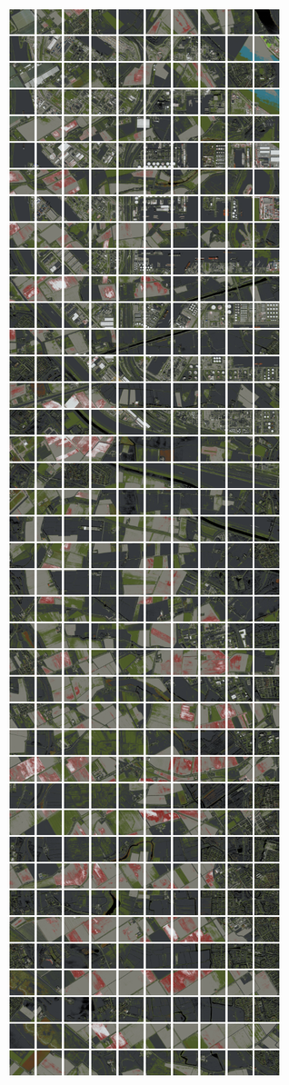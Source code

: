 <html>
<div>
<img src="https://github.com/HakkaTjakka/NL_TILE_MAP/blob/main/18/605/-1045/r.6050.-10450.png" height="44" width="44">
<img src="https://github.com/HakkaTjakka/NL_TILE_MAP/blob/main/18/605/-1045/r.6051.-10450.png" height="44" width="44">
<img src="https://github.com/HakkaTjakka/NL_TILE_MAP/blob/main/18/605/-1045/r.6052.-10450.png" height="44" width="44">
<img src="https://github.com/HakkaTjakka/NL_TILE_MAP/blob/main/18/605/-1045/r.6053.-10450.png" height="44" width="44">
<img src="https://github.com/HakkaTjakka/NL_TILE_MAP/blob/main/18/605/-1045/r.6054.-10450.png" height="44" width="44">
<img src="https://github.com/HakkaTjakka/NL_TILE_MAP/blob/main/18/605/-1045/r.6055.-10450.png" height="44" width="44">
<img src="https://github.com/HakkaTjakka/NL_TILE_MAP/blob/main/18/605/-1045/r.6056.-10450.png" height="44" width="44">
<img src="https://github.com/HakkaTjakka/NL_TILE_MAP/blob/main/18/605/-1045/r.6057.-10450.png" height="44" width="44">
<img src="https://github.com/HakkaTjakka/NL_TILE_MAP/blob/main/18/605/-1045/r.6058.-10450.png" height="44" width="44">
<img src="https://github.com/HakkaTjakka/NL_TILE_MAP/blob/main/18/605/-1045/r.6059.-10450.png" height="44" width="44">
<img src="https://github.com/HakkaTjakka/NL_TILE_MAP/blob/main/18/606/-1045/r.6060.-10450.png" height="44" width="44">
<img src="https://github.com/HakkaTjakka/NL_TILE_MAP/blob/main/18/606/-1045/r.6061.-10450.png" height="44" width="44">
<img src="https://github.com/HakkaTjakka/NL_TILE_MAP/blob/main/18/606/-1045/r.6062.-10450.png" height="44" width="44">
<img src="https://github.com/HakkaTjakka/NL_TILE_MAP/blob/main/18/606/-1045/r.6063.-10450.png" height="44" width="44">
<img src="https://github.com/HakkaTjakka/NL_TILE_MAP/blob/main/18/606/-1045/r.6064.-10450.png" height="44" width="44">
<img src="https://github.com/HakkaTjakka/NL_TILE_MAP/blob/main/18/606/-1045/r.6065.-10450.png" height="44" width="44">
<img src="https://github.com/HakkaTjakka/NL_TILE_MAP/blob/main/18/606/-1045/r.6066.-10450.png" height="44" width="44">
<img src="https://github.com/HakkaTjakka/NL_TILE_MAP/blob/main/18/606/-1045/r.6067.-10450.png" height="44" width="44">
<img src="https://github.com/HakkaTjakka/NL_TILE_MAP/blob/main/18/606/-1045/r.6068.-10450.png" height="44" width="44">
<img src="https://github.com/HakkaTjakka/NL_TILE_MAP/blob/main/18/606/-1045/r.6069.-10450.png" height="44" width="44">
<br>
<img src="https://github.com/HakkaTjakka/NL_TILE_MAP/blob/main/18/605/-1045/r.6050.-10449.png" height="44" width="44">
<img src="https://github.com/HakkaTjakka/NL_TILE_MAP/blob/main/18/605/-1045/r.6051.-10449.png" height="44" width="44">
<img src="https://github.com/HakkaTjakka/NL_TILE_MAP/blob/main/18/605/-1045/r.6052.-10449.png" height="44" width="44">
<img src="https://github.com/HakkaTjakka/NL_TILE_MAP/blob/main/18/605/-1045/r.6053.-10449.png" height="44" width="44">
<img src="https://github.com/HakkaTjakka/NL_TILE_MAP/blob/main/18/605/-1045/r.6054.-10449.png" height="44" width="44">
<img src="https://github.com/HakkaTjakka/NL_TILE_MAP/blob/main/18/605/-1045/r.6055.-10449.png" height="44" width="44">
<img src="https://github.com/HakkaTjakka/NL_TILE_MAP/blob/main/18/605/-1045/r.6056.-10449.png" height="44" width="44">
<img src="https://github.com/HakkaTjakka/NL_TILE_MAP/blob/main/18/605/-1045/r.6057.-10449.png" height="44" width="44">
<img src="https://github.com/HakkaTjakka/NL_TILE_MAP/blob/main/18/605/-1045/r.6058.-10449.png" height="44" width="44">
<img src="https://github.com/HakkaTjakka/NL_TILE_MAP/blob/main/18/605/-1045/r.6059.-10449.png" height="44" width="44">
<img src="https://github.com/HakkaTjakka/NL_TILE_MAP/blob/main/18/606/-1045/r.6060.-10449.png" height="44" width="44">
<img src="https://github.com/HakkaTjakka/NL_TILE_MAP/blob/main/18/606/-1045/r.6061.-10449.png" height="44" width="44">
<img src="https://github.com/HakkaTjakka/NL_TILE_MAP/blob/main/18/606/-1045/r.6062.-10449.png" height="44" width="44">
<img src="https://github.com/HakkaTjakka/NL_TILE_MAP/blob/main/18/606/-1045/r.6063.-10449.png" height="44" width="44">
<img src="https://github.com/HakkaTjakka/NL_TILE_MAP/blob/main/18/606/-1045/r.6064.-10449.png" height="44" width="44">
<img src="https://github.com/HakkaTjakka/NL_TILE_MAP/blob/main/18/606/-1045/r.6065.-10449.png" height="44" width="44">
<img src="https://github.com/HakkaTjakka/NL_TILE_MAP/blob/main/18/606/-1045/r.6066.-10449.png" height="44" width="44">
<img src="https://github.com/HakkaTjakka/NL_TILE_MAP/blob/main/18/606/-1045/r.6067.-10449.png" height="44" width="44">
<img src="https://github.com/HakkaTjakka/NL_TILE_MAP/blob/main/18/606/-1045/r.6068.-10449.png" height="44" width="44">
<img src="https://github.com/HakkaTjakka/NL_TILE_MAP/blob/main/18/606/-1045/r.6069.-10449.png" height="44" width="44">
<br>
<img src="https://github.com/HakkaTjakka/NL_TILE_MAP/blob/main/18/605/-1045/r.6050.-10448.png" height="44" width="44">
<img src="https://github.com/HakkaTjakka/NL_TILE_MAP/blob/main/18/605/-1045/r.6051.-10448.png" height="44" width="44">
<img src="https://github.com/HakkaTjakka/NL_TILE_MAP/blob/main/18/605/-1045/r.6052.-10448.png" height="44" width="44">
<img src="https://github.com/HakkaTjakka/NL_TILE_MAP/blob/main/18/605/-1045/r.6053.-10448.png" height="44" width="44">
<img src="https://github.com/HakkaTjakka/NL_TILE_MAP/blob/main/18/605/-1045/r.6054.-10448.png" height="44" width="44">
<img src="https://github.com/HakkaTjakka/NL_TILE_MAP/blob/main/18/605/-1045/r.6055.-10448.png" height="44" width="44">
<img src="https://github.com/HakkaTjakka/NL_TILE_MAP/blob/main/18/605/-1045/r.6056.-10448.png" height="44" width="44">
<img src="https://github.com/HakkaTjakka/NL_TILE_MAP/blob/main/18/605/-1045/r.6057.-10448.png" height="44" width="44">
<img src="https://github.com/HakkaTjakka/NL_TILE_MAP/blob/main/18/605/-1045/r.6058.-10448.png" height="44" width="44">
<img src="https://github.com/HakkaTjakka/NL_TILE_MAP/blob/main/18/605/-1045/r.6059.-10448.png" height="44" width="44">
<img src="https://github.com/HakkaTjakka/NL_TILE_MAP/blob/main/18/606/-1045/r.6060.-10448.png" height="44" width="44">
<img src="https://github.com/HakkaTjakka/NL_TILE_MAP/blob/main/18/606/-1045/r.6061.-10448.png" height="44" width="44">
<img src="https://github.com/HakkaTjakka/NL_TILE_MAP/blob/main/18/606/-1045/r.6062.-10448.png" height="44" width="44">
<img src="https://github.com/HakkaTjakka/NL_TILE_MAP/blob/main/18/606/-1045/r.6063.-10448.png" height="44" width="44">
<img src="https://github.com/HakkaTjakka/NL_TILE_MAP/blob/main/18/606/-1045/r.6064.-10448.png" height="44" width="44">
<img src="https://github.com/HakkaTjakka/NL_TILE_MAP/blob/main/18/606/-1045/r.6065.-10448.png" height="44" width="44">
<img src="https://github.com/HakkaTjakka/NL_TILE_MAP/blob/main/18/606/-1045/r.6066.-10448.png" height="44" width="44">
<img src="https://github.com/HakkaTjakka/NL_TILE_MAP/blob/main/18/606/-1045/r.6067.-10448.png" height="44" width="44">
<img src="https://github.com/HakkaTjakka/NL_TILE_MAP/blob/main/18/606/-1045/r.6068.-10448.png" height="44" width="44">
<img src="https://github.com/HakkaTjakka/NL_TILE_MAP/blob/main/18/606/-1045/r.6069.-10448.png" height="44" width="44">
<br>
<img src="https://github.com/HakkaTjakka/NL_TILE_MAP/blob/main/18/605/-1045/r.6050.-10447.png" height="44" width="44">
<img src="https://github.com/HakkaTjakka/NL_TILE_MAP/blob/main/18/605/-1045/r.6051.-10447.png" height="44" width="44">
<img src="https://github.com/HakkaTjakka/NL_TILE_MAP/blob/main/18/605/-1045/r.6052.-10447.png" height="44" width="44">
<img src="https://github.com/HakkaTjakka/NL_TILE_MAP/blob/main/18/605/-1045/r.6053.-10447.png" height="44" width="44">
<img src="https://github.com/HakkaTjakka/NL_TILE_MAP/blob/main/18/605/-1045/r.6054.-10447.png" height="44" width="44">
<img src="https://github.com/HakkaTjakka/NL_TILE_MAP/blob/main/18/605/-1045/r.6055.-10447.png" height="44" width="44">
<img src="https://github.com/HakkaTjakka/NL_TILE_MAP/blob/main/18/605/-1045/r.6056.-10447.png" height="44" width="44">
<img src="https://github.com/HakkaTjakka/NL_TILE_MAP/blob/main/18/605/-1045/r.6057.-10447.png" height="44" width="44">
<img src="https://github.com/HakkaTjakka/NL_TILE_MAP/blob/main/18/605/-1045/r.6058.-10447.png" height="44" width="44">
<img src="https://github.com/HakkaTjakka/NL_TILE_MAP/blob/main/18/605/-1045/r.6059.-10447.png" height="44" width="44">
<img src="https://github.com/HakkaTjakka/NL_TILE_MAP/blob/main/18/606/-1045/r.6060.-10447.png" height="44" width="44">
<img src="https://github.com/HakkaTjakka/NL_TILE_MAP/blob/main/18/606/-1045/r.6061.-10447.png" height="44" width="44">
<img src="https://github.com/HakkaTjakka/NL_TILE_MAP/blob/main/18/606/-1045/r.6062.-10447.png" height="44" width="44">
<img src="https://github.com/HakkaTjakka/NL_TILE_MAP/blob/main/18/606/-1045/r.6063.-10447.png" height="44" width="44">
<img src="https://github.com/HakkaTjakka/NL_TILE_MAP/blob/main/18/606/-1045/r.6064.-10447.png" height="44" width="44">
<img src="https://github.com/HakkaTjakka/NL_TILE_MAP/blob/main/18/606/-1045/r.6065.-10447.png" height="44" width="44">
<img src="https://github.com/HakkaTjakka/NL_TILE_MAP/blob/main/18/606/-1045/r.6066.-10447.png" height="44" width="44">
<img src="https://github.com/HakkaTjakka/NL_TILE_MAP/blob/main/18/606/-1045/r.6067.-10447.png" height="44" width="44">
<img src="https://github.com/HakkaTjakka/NL_TILE_MAP/blob/main/18/606/-1045/r.6068.-10447.png" height="44" width="44">
<img src="https://github.com/HakkaTjakka/NL_TILE_MAP/blob/main/18/606/-1045/r.6069.-10447.png" height="44" width="44">
<br>
<img src="https://github.com/HakkaTjakka/NL_TILE_MAP/blob/main/18/605/-1045/r.6050.-10446.png" height="44" width="44">
<img src="https://github.com/HakkaTjakka/NL_TILE_MAP/blob/main/18/605/-1045/r.6051.-10446.png" height="44" width="44">
<img src="https://github.com/HakkaTjakka/NL_TILE_MAP/blob/main/18/605/-1045/r.6052.-10446.png" height="44" width="44">
<img src="https://github.com/HakkaTjakka/NL_TILE_MAP/blob/main/18/605/-1045/r.6053.-10446.png" height="44" width="44">
<img src="https://github.com/HakkaTjakka/NL_TILE_MAP/blob/main/18/605/-1045/r.6054.-10446.png" height="44" width="44">
<img src="https://github.com/HakkaTjakka/NL_TILE_MAP/blob/main/18/605/-1045/r.6055.-10446.png" height="44" width="44">
<img src="https://github.com/HakkaTjakka/NL_TILE_MAP/blob/main/18/605/-1045/r.6056.-10446.png" height="44" width="44">
<img src="https://github.com/HakkaTjakka/NL_TILE_MAP/blob/main/18/605/-1045/r.6057.-10446.png" height="44" width="44">
<img src="https://github.com/HakkaTjakka/NL_TILE_MAP/blob/main/18/605/-1045/r.6058.-10446.png" height="44" width="44">
<img src="https://github.com/HakkaTjakka/NL_TILE_MAP/blob/main/18/605/-1045/r.6059.-10446.png" height="44" width="44">
<img src="https://github.com/HakkaTjakka/NL_TILE_MAP/blob/main/18/606/-1045/r.6060.-10446.png" height="44" width="44">
<img src="https://github.com/HakkaTjakka/NL_TILE_MAP/blob/main/18/606/-1045/r.6061.-10446.png" height="44" width="44">
<img src="https://github.com/HakkaTjakka/NL_TILE_MAP/blob/main/18/606/-1045/r.6062.-10446.png" height="44" width="44">
<img src="https://github.com/HakkaTjakka/NL_TILE_MAP/blob/main/18/606/-1045/r.6063.-10446.png" height="44" width="44">
<img src="https://github.com/HakkaTjakka/NL_TILE_MAP/blob/main/18/606/-1045/r.6064.-10446.png" height="44" width="44">
<img src="https://github.com/HakkaTjakka/NL_TILE_MAP/blob/main/18/606/-1045/r.6065.-10446.png" height="44" width="44">
<img src="https://github.com/HakkaTjakka/NL_TILE_MAP/blob/main/18/606/-1045/r.6066.-10446.png" height="44" width="44">
<img src="https://github.com/HakkaTjakka/NL_TILE_MAP/blob/main/18/606/-1045/r.6067.-10446.png" height="44" width="44">
<img src="https://github.com/HakkaTjakka/NL_TILE_MAP/blob/main/18/606/-1045/r.6068.-10446.png" height="44" width="44">
<img src="https://github.com/HakkaTjakka/NL_TILE_MAP/blob/main/18/606/-1045/r.6069.-10446.png" height="44" width="44">
<br>
<img src="https://github.com/HakkaTjakka/NL_TILE_MAP/blob/main/18/605/-1045/r.6050.-10445.png" height="44" width="44">
<img src="https://github.com/HakkaTjakka/NL_TILE_MAP/blob/main/18/605/-1045/r.6051.-10445.png" height="44" width="44">
<img src="https://github.com/HakkaTjakka/NL_TILE_MAP/blob/main/18/605/-1045/r.6052.-10445.png" height="44" width="44">
<img src="https://github.com/HakkaTjakka/NL_TILE_MAP/blob/main/18/605/-1045/r.6053.-10445.png" height="44" width="44">
<img src="https://github.com/HakkaTjakka/NL_TILE_MAP/blob/main/18/605/-1045/r.6054.-10445.png" height="44" width="44">
<img src="https://github.com/HakkaTjakka/NL_TILE_MAP/blob/main/18/605/-1045/r.6055.-10445.png" height="44" width="44">
<img src="https://github.com/HakkaTjakka/NL_TILE_MAP/blob/main/18/605/-1045/r.6056.-10445.png" height="44" width="44">
<img src="https://github.com/HakkaTjakka/NL_TILE_MAP/blob/main/18/605/-1045/r.6057.-10445.png" height="44" width="44">
<img src="https://github.com/HakkaTjakka/NL_TILE_MAP/blob/main/18/605/-1045/r.6058.-10445.png" height="44" width="44">
<img src="https://github.com/HakkaTjakka/NL_TILE_MAP/blob/main/18/605/-1045/r.6059.-10445.png" height="44" width="44">
<img src="https://github.com/HakkaTjakka/NL_TILE_MAP/blob/main/18/606/-1045/r.6060.-10445.png" height="44" width="44">
<img src="https://github.com/HakkaTjakka/NL_TILE_MAP/blob/main/18/606/-1045/r.6061.-10445.png" height="44" width="44">
<img src="https://github.com/HakkaTjakka/NL_TILE_MAP/blob/main/18/606/-1045/r.6062.-10445.png" height="44" width="44">
<img src="https://github.com/HakkaTjakka/NL_TILE_MAP/blob/main/18/606/-1045/r.6063.-10445.png" height="44" width="44">
<img src="https://github.com/HakkaTjakka/NL_TILE_MAP/blob/main/18/606/-1045/r.6064.-10445.png" height="44" width="44">
<img src="https://github.com/HakkaTjakka/NL_TILE_MAP/blob/main/18/606/-1045/r.6065.-10445.png" height="44" width="44">
<img src="https://github.com/HakkaTjakka/NL_TILE_MAP/blob/main/18/606/-1045/r.6066.-10445.png" height="44" width="44">
<img src="https://github.com/HakkaTjakka/NL_TILE_MAP/blob/main/18/606/-1045/r.6067.-10445.png" height="44" width="44">
<img src="https://github.com/HakkaTjakka/NL_TILE_MAP/blob/main/18/606/-1045/r.6068.-10445.png" height="44" width="44">
<img src="https://github.com/HakkaTjakka/NL_TILE_MAP/blob/main/18/606/-1045/r.6069.-10445.png" height="44" width="44">
<br>
<img src="https://github.com/HakkaTjakka/NL_TILE_MAP/blob/main/18/605/-1045/r.6050.-10444.png" height="44" width="44">
<img src="https://github.com/HakkaTjakka/NL_TILE_MAP/blob/main/18/605/-1045/r.6051.-10444.png" height="44" width="44">
<img src="https://github.com/HakkaTjakka/NL_TILE_MAP/blob/main/18/605/-1045/r.6052.-10444.png" height="44" width="44">
<img src="https://github.com/HakkaTjakka/NL_TILE_MAP/blob/main/18/605/-1045/r.6053.-10444.png" height="44" width="44">
<img src="https://github.com/HakkaTjakka/NL_TILE_MAP/blob/main/18/605/-1045/r.6054.-10444.png" height="44" width="44">
<img src="https://github.com/HakkaTjakka/NL_TILE_MAP/blob/main/18/605/-1045/r.6055.-10444.png" height="44" width="44">
<img src="https://github.com/HakkaTjakka/NL_TILE_MAP/blob/main/18/605/-1045/r.6056.-10444.png" height="44" width="44">
<img src="https://github.com/HakkaTjakka/NL_TILE_MAP/blob/main/18/605/-1045/r.6057.-10444.png" height="44" width="44">
<img src="https://github.com/HakkaTjakka/NL_TILE_MAP/blob/main/18/605/-1045/r.6058.-10444.png" height="44" width="44">
<img src="https://github.com/HakkaTjakka/NL_TILE_MAP/blob/main/18/605/-1045/r.6059.-10444.png" height="44" width="44">
<img src="https://github.com/HakkaTjakka/NL_TILE_MAP/blob/main/18/606/-1045/r.6060.-10444.png" height="44" width="44">
<img src="https://github.com/HakkaTjakka/NL_TILE_MAP/blob/main/18/606/-1045/r.6061.-10444.png" height="44" width="44">
<img src="https://github.com/HakkaTjakka/NL_TILE_MAP/blob/main/18/606/-1045/r.6062.-10444.png" height="44" width="44">
<img src="https://github.com/HakkaTjakka/NL_TILE_MAP/blob/main/18/606/-1045/r.6063.-10444.png" height="44" width="44">
<img src="https://github.com/HakkaTjakka/NL_TILE_MAP/blob/main/18/606/-1045/r.6064.-10444.png" height="44" width="44">
<img src="https://github.com/HakkaTjakka/NL_TILE_MAP/blob/main/18/606/-1045/r.6065.-10444.png" height="44" width="44">
<img src="https://github.com/HakkaTjakka/NL_TILE_MAP/blob/main/18/606/-1045/r.6066.-10444.png" height="44" width="44">
<img src="https://github.com/HakkaTjakka/NL_TILE_MAP/blob/main/18/606/-1045/r.6067.-10444.png" height="44" width="44">
<img src="https://github.com/HakkaTjakka/NL_TILE_MAP/blob/main/18/606/-1045/r.6068.-10444.png" height="44" width="44">
<img src="https://github.com/HakkaTjakka/NL_TILE_MAP/blob/main/18/606/-1045/r.6069.-10444.png" height="44" width="44">
<br>
<img src="https://github.com/HakkaTjakka/NL_TILE_MAP/blob/main/18/605/-1045/r.6050.-10443.png" height="44" width="44">
<img src="https://github.com/HakkaTjakka/NL_TILE_MAP/blob/main/18/605/-1045/r.6051.-10443.png" height="44" width="44">
<img src="https://github.com/HakkaTjakka/NL_TILE_MAP/blob/main/18/605/-1045/r.6052.-10443.png" height="44" width="44">
<img src="https://github.com/HakkaTjakka/NL_TILE_MAP/blob/main/18/605/-1045/r.6053.-10443.png" height="44" width="44">
<img src="https://github.com/HakkaTjakka/NL_TILE_MAP/blob/main/18/605/-1045/r.6054.-10443.png" height="44" width="44">
<img src="https://github.com/HakkaTjakka/NL_TILE_MAP/blob/main/18/605/-1045/r.6055.-10443.png" height="44" width="44">
<img src="https://github.com/HakkaTjakka/NL_TILE_MAP/blob/main/18/605/-1045/r.6056.-10443.png" height="44" width="44">
<img src="https://github.com/HakkaTjakka/NL_TILE_MAP/blob/main/18/605/-1045/r.6057.-10443.png" height="44" width="44">
<img src="https://github.com/HakkaTjakka/NL_TILE_MAP/blob/main/18/605/-1045/r.6058.-10443.png" height="44" width="44">
<img src="https://github.com/HakkaTjakka/NL_TILE_MAP/blob/main/18/605/-1045/r.6059.-10443.png" height="44" width="44">
<img src="https://github.com/HakkaTjakka/NL_TILE_MAP/blob/main/18/606/-1045/r.6060.-10443.png" height="44" width="44">
<img src="https://github.com/HakkaTjakka/NL_TILE_MAP/blob/main/18/606/-1045/r.6061.-10443.png" height="44" width="44">
<img src="https://github.com/HakkaTjakka/NL_TILE_MAP/blob/main/18/606/-1045/r.6062.-10443.png" height="44" width="44">
<img src="https://github.com/HakkaTjakka/NL_TILE_MAP/blob/main/18/606/-1045/r.6063.-10443.png" height="44" width="44">
<img src="https://github.com/HakkaTjakka/NL_TILE_MAP/blob/main/18/606/-1045/r.6064.-10443.png" height="44" width="44">
<img src="https://github.com/HakkaTjakka/NL_TILE_MAP/blob/main/18/606/-1045/r.6065.-10443.png" height="44" width="44">
<img src="https://github.com/HakkaTjakka/NL_TILE_MAP/blob/main/18/606/-1045/r.6066.-10443.png" height="44" width="44">
<img src="https://github.com/HakkaTjakka/NL_TILE_MAP/blob/main/18/606/-1045/r.6067.-10443.png" height="44" width="44">
<img src="https://github.com/HakkaTjakka/NL_TILE_MAP/blob/main/18/606/-1045/r.6068.-10443.png" height="44" width="44">
<img src="https://github.com/HakkaTjakka/NL_TILE_MAP/blob/main/18/606/-1045/r.6069.-10443.png" height="44" width="44">
<br>
<img src="https://github.com/HakkaTjakka/NL_TILE_MAP/blob/main/18/605/-1045/r.6050.-10442.png" height="44" width="44">
<img src="https://github.com/HakkaTjakka/NL_TILE_MAP/blob/main/18/605/-1045/r.6051.-10442.png" height="44" width="44">
<img src="https://github.com/HakkaTjakka/NL_TILE_MAP/blob/main/18/605/-1045/r.6052.-10442.png" height="44" width="44">
<img src="https://github.com/HakkaTjakka/NL_TILE_MAP/blob/main/18/605/-1045/r.6053.-10442.png" height="44" width="44">
<img src="https://github.com/HakkaTjakka/NL_TILE_MAP/blob/main/18/605/-1045/r.6054.-10442.png" height="44" width="44">
<img src="https://github.com/HakkaTjakka/NL_TILE_MAP/blob/main/18/605/-1045/r.6055.-10442.png" height="44" width="44">
<img src="https://github.com/HakkaTjakka/NL_TILE_MAP/blob/main/18/605/-1045/r.6056.-10442.png" height="44" width="44">
<img src="https://github.com/HakkaTjakka/NL_TILE_MAP/blob/main/18/605/-1045/r.6057.-10442.png" height="44" width="44">
<img src="https://github.com/HakkaTjakka/NL_TILE_MAP/blob/main/18/605/-1045/r.6058.-10442.png" height="44" width="44">
<img src="https://github.com/HakkaTjakka/NL_TILE_MAP/blob/main/18/605/-1045/r.6059.-10442.png" height="44" width="44">
<img src="https://github.com/HakkaTjakka/NL_TILE_MAP/blob/main/18/606/-1045/r.6060.-10442.png" height="44" width="44">
<img src="https://github.com/HakkaTjakka/NL_TILE_MAP/blob/main/18/606/-1045/r.6061.-10442.png" height="44" width="44">
<img src="https://github.com/HakkaTjakka/NL_TILE_MAP/blob/main/18/606/-1045/r.6062.-10442.png" height="44" width="44">
<img src="https://github.com/HakkaTjakka/NL_TILE_MAP/blob/main/18/606/-1045/r.6063.-10442.png" height="44" width="44">
<img src="https://github.com/HakkaTjakka/NL_TILE_MAP/blob/main/18/606/-1045/r.6064.-10442.png" height="44" width="44">
<img src="https://github.com/HakkaTjakka/NL_TILE_MAP/blob/main/18/606/-1045/r.6065.-10442.png" height="44" width="44">
<img src="https://github.com/HakkaTjakka/NL_TILE_MAP/blob/main/18/606/-1045/r.6066.-10442.png" height="44" width="44">
<img src="https://github.com/HakkaTjakka/NL_TILE_MAP/blob/main/18/606/-1045/r.6067.-10442.png" height="44" width="44">
<img src="https://github.com/HakkaTjakka/NL_TILE_MAP/blob/main/18/606/-1045/r.6068.-10442.png" height="44" width="44">
<img src="https://github.com/HakkaTjakka/NL_TILE_MAP/blob/main/18/606/-1045/r.6069.-10442.png" height="44" width="44">
<br>
<img src="https://github.com/HakkaTjakka/NL_TILE_MAP/blob/main/18/605/-1045/r.6050.-10441.png" height="44" width="44">
<img src="https://github.com/HakkaTjakka/NL_TILE_MAP/blob/main/18/605/-1045/r.6051.-10441.png" height="44" width="44">
<img src="https://github.com/HakkaTjakka/NL_TILE_MAP/blob/main/18/605/-1045/r.6052.-10441.png" height="44" width="44">
<img src="https://github.com/HakkaTjakka/NL_TILE_MAP/blob/main/18/605/-1045/r.6053.-10441.png" height="44" width="44">
<img src="https://github.com/HakkaTjakka/NL_TILE_MAP/blob/main/18/605/-1045/r.6054.-10441.png" height="44" width="44">
<img src="https://github.com/HakkaTjakka/NL_TILE_MAP/blob/main/18/605/-1045/r.6055.-10441.png" height="44" width="44">
<img src="https://github.com/HakkaTjakka/NL_TILE_MAP/blob/main/18/605/-1045/r.6056.-10441.png" height="44" width="44">
<img src="https://github.com/HakkaTjakka/NL_TILE_MAP/blob/main/18/605/-1045/r.6057.-10441.png" height="44" width="44">
<img src="https://github.com/HakkaTjakka/NL_TILE_MAP/blob/main/18/605/-1045/r.6058.-10441.png" height="44" width="44">
<img src="https://github.com/HakkaTjakka/NL_TILE_MAP/blob/main/18/605/-1045/r.6059.-10441.png" height="44" width="44">
<img src="https://github.com/HakkaTjakka/NL_TILE_MAP/blob/main/18/606/-1045/r.6060.-10441.png" height="44" width="44">
<img src="https://github.com/HakkaTjakka/NL_TILE_MAP/blob/main/18/606/-1045/r.6061.-10441.png" height="44" width="44">
<img src="https://github.com/HakkaTjakka/NL_TILE_MAP/blob/main/18/606/-1045/r.6062.-10441.png" height="44" width="44">
<img src="https://github.com/HakkaTjakka/NL_TILE_MAP/blob/main/18/606/-1045/r.6063.-10441.png" height="44" width="44">
<img src="https://github.com/HakkaTjakka/NL_TILE_MAP/blob/main/18/606/-1045/r.6064.-10441.png" height="44" width="44">
<img src="https://github.com/HakkaTjakka/NL_TILE_MAP/blob/main/18/606/-1045/r.6065.-10441.png" height="44" width="44">
<img src="https://github.com/HakkaTjakka/NL_TILE_MAP/blob/main/18/606/-1045/r.6066.-10441.png" height="44" width="44">
<img src="https://github.com/HakkaTjakka/NL_TILE_MAP/blob/main/18/606/-1045/r.6067.-10441.png" height="44" width="44">
<img src="https://github.com/HakkaTjakka/NL_TILE_MAP/blob/main/18/606/-1045/r.6068.-10441.png" height="44" width="44">
<img src="https://github.com/HakkaTjakka/NL_TILE_MAP/blob/main/18/606/-1045/r.6069.-10441.png" height="44" width="44">
<br>
<img src="https://github.com/HakkaTjakka/NL_TILE_MAP/blob/main/18/605/-1044/r.6050.-10440.png" height="44" width="44">
<img src="https://github.com/HakkaTjakka/NL_TILE_MAP/blob/main/18/605/-1044/r.6051.-10440.png" height="44" width="44">
<img src="https://github.com/HakkaTjakka/NL_TILE_MAP/blob/main/18/605/-1044/r.6052.-10440.png" height="44" width="44">
<img src="https://github.com/HakkaTjakka/NL_TILE_MAP/blob/main/18/605/-1044/r.6053.-10440.png" height="44" width="44">
<img src="https://github.com/HakkaTjakka/NL_TILE_MAP/blob/main/18/605/-1044/r.6054.-10440.png" height="44" width="44">
<img src="https://github.com/HakkaTjakka/NL_TILE_MAP/blob/main/18/605/-1044/r.6055.-10440.png" height="44" width="44">
<img src="https://github.com/HakkaTjakka/NL_TILE_MAP/blob/main/18/605/-1044/r.6056.-10440.png" height="44" width="44">
<img src="https://github.com/HakkaTjakka/NL_TILE_MAP/blob/main/18/605/-1044/r.6057.-10440.png" height="44" width="44">
<img src="https://github.com/HakkaTjakka/NL_TILE_MAP/blob/main/18/605/-1044/r.6058.-10440.png" height="44" width="44">
<img src="https://github.com/HakkaTjakka/NL_TILE_MAP/blob/main/18/605/-1044/r.6059.-10440.png" height="44" width="44">
<img src="https://github.com/HakkaTjakka/NL_TILE_MAP/blob/main/18/606/-1044/r.6060.-10440.png" height="44" width="44">
<img src="https://github.com/HakkaTjakka/NL_TILE_MAP/blob/main/18/606/-1044/r.6061.-10440.png" height="44" width="44">
<img src="https://github.com/HakkaTjakka/NL_TILE_MAP/blob/main/18/606/-1044/r.6062.-10440.png" height="44" width="44">
<img src="https://github.com/HakkaTjakka/NL_TILE_MAP/blob/main/18/606/-1044/r.6063.-10440.png" height="44" width="44">
<img src="https://github.com/HakkaTjakka/NL_TILE_MAP/blob/main/18/606/-1044/r.6064.-10440.png" height="44" width="44">
<img src="https://github.com/HakkaTjakka/NL_TILE_MAP/blob/main/18/606/-1044/r.6065.-10440.png" height="44" width="44">
<img src="https://github.com/HakkaTjakka/NL_TILE_MAP/blob/main/18/606/-1044/r.6066.-10440.png" height="44" width="44">
<img src="https://github.com/HakkaTjakka/NL_TILE_MAP/blob/main/18/606/-1044/r.6067.-10440.png" height="44" width="44">
<img src="https://github.com/HakkaTjakka/NL_TILE_MAP/blob/main/18/606/-1044/r.6068.-10440.png" height="44" width="44">
<img src="https://github.com/HakkaTjakka/NL_TILE_MAP/blob/main/18/606/-1044/r.6069.-10440.png" height="44" width="44">
<br>
<img src="https://github.com/HakkaTjakka/NL_TILE_MAP/blob/main/18/605/-1044/r.6050.-10439.png" height="44" width="44">
<img src="https://github.com/HakkaTjakka/NL_TILE_MAP/blob/main/18/605/-1044/r.6051.-10439.png" height="44" width="44">
<img src="https://github.com/HakkaTjakka/NL_TILE_MAP/blob/main/18/605/-1044/r.6052.-10439.png" height="44" width="44">
<img src="https://github.com/HakkaTjakka/NL_TILE_MAP/blob/main/18/605/-1044/r.6053.-10439.png" height="44" width="44">
<img src="https://github.com/HakkaTjakka/NL_TILE_MAP/blob/main/18/605/-1044/r.6054.-10439.png" height="44" width="44">
<img src="https://github.com/HakkaTjakka/NL_TILE_MAP/blob/main/18/605/-1044/r.6055.-10439.png" height="44" width="44">
<img src="https://github.com/HakkaTjakka/NL_TILE_MAP/blob/main/18/605/-1044/r.6056.-10439.png" height="44" width="44">
<img src="https://github.com/HakkaTjakka/NL_TILE_MAP/blob/main/18/605/-1044/r.6057.-10439.png" height="44" width="44">
<img src="https://github.com/HakkaTjakka/NL_TILE_MAP/blob/main/18/605/-1044/r.6058.-10439.png" height="44" width="44">
<img src="https://github.com/HakkaTjakka/NL_TILE_MAP/blob/main/18/605/-1044/r.6059.-10439.png" height="44" width="44">
<img src="https://github.com/HakkaTjakka/NL_TILE_MAP/blob/main/18/606/-1044/r.6060.-10439.png" height="44" width="44">
<img src="https://github.com/HakkaTjakka/NL_TILE_MAP/blob/main/18/606/-1044/r.6061.-10439.png" height="44" width="44">
<img src="https://github.com/HakkaTjakka/NL_TILE_MAP/blob/main/18/606/-1044/r.6062.-10439.png" height="44" width="44">
<img src="https://github.com/HakkaTjakka/NL_TILE_MAP/blob/main/18/606/-1044/r.6063.-10439.png" height="44" width="44">
<img src="https://github.com/HakkaTjakka/NL_TILE_MAP/blob/main/18/606/-1044/r.6064.-10439.png" height="44" width="44">
<img src="https://github.com/HakkaTjakka/NL_TILE_MAP/blob/main/18/606/-1044/r.6065.-10439.png" height="44" width="44">
<img src="https://github.com/HakkaTjakka/NL_TILE_MAP/blob/main/18/606/-1044/r.6066.-10439.png" height="44" width="44">
<img src="https://github.com/HakkaTjakka/NL_TILE_MAP/blob/main/18/606/-1044/r.6067.-10439.png" height="44" width="44">
<img src="https://github.com/HakkaTjakka/NL_TILE_MAP/blob/main/18/606/-1044/r.6068.-10439.png" height="44" width="44">
<img src="https://github.com/HakkaTjakka/NL_TILE_MAP/blob/main/18/606/-1044/r.6069.-10439.png" height="44" width="44">
<br>
<img src="https://github.com/HakkaTjakka/NL_TILE_MAP/blob/main/18/605/-1044/r.6050.-10438.png" height="44" width="44">
<img src="https://github.com/HakkaTjakka/NL_TILE_MAP/blob/main/18/605/-1044/r.6051.-10438.png" height="44" width="44">
<img src="https://github.com/HakkaTjakka/NL_TILE_MAP/blob/main/18/605/-1044/r.6052.-10438.png" height="44" width="44">
<img src="https://github.com/HakkaTjakka/NL_TILE_MAP/blob/main/18/605/-1044/r.6053.-10438.png" height="44" width="44">
<img src="https://github.com/HakkaTjakka/NL_TILE_MAP/blob/main/18/605/-1044/r.6054.-10438.png" height="44" width="44">
<img src="https://github.com/HakkaTjakka/NL_TILE_MAP/blob/main/18/605/-1044/r.6055.-10438.png" height="44" width="44">
<img src="https://github.com/HakkaTjakka/NL_TILE_MAP/blob/main/18/605/-1044/r.6056.-10438.png" height="44" width="44">
<img src="https://github.com/HakkaTjakka/NL_TILE_MAP/blob/main/18/605/-1044/r.6057.-10438.png" height="44" width="44">
<img src="https://github.com/HakkaTjakka/NL_TILE_MAP/blob/main/18/605/-1044/r.6058.-10438.png" height="44" width="44">
<img src="https://github.com/HakkaTjakka/NL_TILE_MAP/blob/main/18/605/-1044/r.6059.-10438.png" height="44" width="44">
<img src="https://github.com/HakkaTjakka/NL_TILE_MAP/blob/main/18/606/-1044/r.6060.-10438.png" height="44" width="44">
<img src="https://github.com/HakkaTjakka/NL_TILE_MAP/blob/main/18/606/-1044/r.6061.-10438.png" height="44" width="44">
<img src="https://github.com/HakkaTjakka/NL_TILE_MAP/blob/main/18/606/-1044/r.6062.-10438.png" height="44" width="44">
<img src="https://github.com/HakkaTjakka/NL_TILE_MAP/blob/main/18/606/-1044/r.6063.-10438.png" height="44" width="44">
<img src="https://github.com/HakkaTjakka/NL_TILE_MAP/blob/main/18/606/-1044/r.6064.-10438.png" height="44" width="44">
<img src="https://github.com/HakkaTjakka/NL_TILE_MAP/blob/main/18/606/-1044/r.6065.-10438.png" height="44" width="44">
<img src="https://github.com/HakkaTjakka/NL_TILE_MAP/blob/main/18/606/-1044/r.6066.-10438.png" height="44" width="44">
<img src="https://github.com/HakkaTjakka/NL_TILE_MAP/blob/main/18/606/-1044/r.6067.-10438.png" height="44" width="44">
<img src="https://github.com/HakkaTjakka/NL_TILE_MAP/blob/main/18/606/-1044/r.6068.-10438.png" height="44" width="44">
<img src="https://github.com/HakkaTjakka/NL_TILE_MAP/blob/main/18/606/-1044/r.6069.-10438.png" height="44" width="44">
<br>
<img src="https://github.com/HakkaTjakka/NL_TILE_MAP/blob/main/18/605/-1044/r.6050.-10437.png" height="44" width="44">
<img src="https://github.com/HakkaTjakka/NL_TILE_MAP/blob/main/18/605/-1044/r.6051.-10437.png" height="44" width="44">
<img src="https://github.com/HakkaTjakka/NL_TILE_MAP/blob/main/18/605/-1044/r.6052.-10437.png" height="44" width="44">
<img src="https://github.com/HakkaTjakka/NL_TILE_MAP/blob/main/18/605/-1044/r.6053.-10437.png" height="44" width="44">
<img src="https://github.com/HakkaTjakka/NL_TILE_MAP/blob/main/18/605/-1044/r.6054.-10437.png" height="44" width="44">
<img src="https://github.com/HakkaTjakka/NL_TILE_MAP/blob/main/18/605/-1044/r.6055.-10437.png" height="44" width="44">
<img src="https://github.com/HakkaTjakka/NL_TILE_MAP/blob/main/18/605/-1044/r.6056.-10437.png" height="44" width="44">
<img src="https://github.com/HakkaTjakka/NL_TILE_MAP/blob/main/18/605/-1044/r.6057.-10437.png" height="44" width="44">
<img src="https://github.com/HakkaTjakka/NL_TILE_MAP/blob/main/18/605/-1044/r.6058.-10437.png" height="44" width="44">
<img src="https://github.com/HakkaTjakka/NL_TILE_MAP/blob/main/18/605/-1044/r.6059.-10437.png" height="44" width="44">
<img src="https://github.com/HakkaTjakka/NL_TILE_MAP/blob/main/18/606/-1044/r.6060.-10437.png" height="44" width="44">
<img src="https://github.com/HakkaTjakka/NL_TILE_MAP/blob/main/18/606/-1044/r.6061.-10437.png" height="44" width="44">
<img src="https://github.com/HakkaTjakka/NL_TILE_MAP/blob/main/18/606/-1044/r.6062.-10437.png" height="44" width="44">
<img src="https://github.com/HakkaTjakka/NL_TILE_MAP/blob/main/18/606/-1044/r.6063.-10437.png" height="44" width="44">
<img src="https://github.com/HakkaTjakka/NL_TILE_MAP/blob/main/18/606/-1044/r.6064.-10437.png" height="44" width="44">
<img src="https://github.com/HakkaTjakka/NL_TILE_MAP/blob/main/18/606/-1044/r.6065.-10437.png" height="44" width="44">
<img src="https://github.com/HakkaTjakka/NL_TILE_MAP/blob/main/18/606/-1044/r.6066.-10437.png" height="44" width="44">
<img src="https://github.com/HakkaTjakka/NL_TILE_MAP/blob/main/18/606/-1044/r.6067.-10437.png" height="44" width="44">
<img src="https://github.com/HakkaTjakka/NL_TILE_MAP/blob/main/18/606/-1044/r.6068.-10437.png" height="44" width="44">
<img src="https://github.com/HakkaTjakka/NL_TILE_MAP/blob/main/18/606/-1044/r.6069.-10437.png" height="44" width="44">
<br>
<img src="https://github.com/HakkaTjakka/NL_TILE_MAP/blob/main/18/605/-1044/r.6050.-10436.png" height="44" width="44">
<img src="https://github.com/HakkaTjakka/NL_TILE_MAP/blob/main/18/605/-1044/r.6051.-10436.png" height="44" width="44">
<img src="https://github.com/HakkaTjakka/NL_TILE_MAP/blob/main/18/605/-1044/r.6052.-10436.png" height="44" width="44">
<img src="https://github.com/HakkaTjakka/NL_TILE_MAP/blob/main/18/605/-1044/r.6053.-10436.png" height="44" width="44">
<img src="https://github.com/HakkaTjakka/NL_TILE_MAP/blob/main/18/605/-1044/r.6054.-10436.png" height="44" width="44">
<img src="https://github.com/HakkaTjakka/NL_TILE_MAP/blob/main/18/605/-1044/r.6055.-10436.png" height="44" width="44">
<img src="https://github.com/HakkaTjakka/NL_TILE_MAP/blob/main/18/605/-1044/r.6056.-10436.png" height="44" width="44">
<img src="https://github.com/HakkaTjakka/NL_TILE_MAP/blob/main/18/605/-1044/r.6057.-10436.png" height="44" width="44">
<img src="https://github.com/HakkaTjakka/NL_TILE_MAP/blob/main/18/605/-1044/r.6058.-10436.png" height="44" width="44">
<img src="https://github.com/HakkaTjakka/NL_TILE_MAP/blob/main/18/605/-1044/r.6059.-10436.png" height="44" width="44">
<img src="https://github.com/HakkaTjakka/NL_TILE_MAP/blob/main/18/606/-1044/r.6060.-10436.png" height="44" width="44">
<img src="https://github.com/HakkaTjakka/NL_TILE_MAP/blob/main/18/606/-1044/r.6061.-10436.png" height="44" width="44">
<img src="https://github.com/HakkaTjakka/NL_TILE_MAP/blob/main/18/606/-1044/r.6062.-10436.png" height="44" width="44">
<img src="https://github.com/HakkaTjakka/NL_TILE_MAP/blob/main/18/606/-1044/r.6063.-10436.png" height="44" width="44">
<img src="https://github.com/HakkaTjakka/NL_TILE_MAP/blob/main/18/606/-1044/r.6064.-10436.png" height="44" width="44">
<img src="https://github.com/HakkaTjakka/NL_TILE_MAP/blob/main/18/606/-1044/r.6065.-10436.png" height="44" width="44">
<img src="https://github.com/HakkaTjakka/NL_TILE_MAP/blob/main/18/606/-1044/r.6066.-10436.png" height="44" width="44">
<img src="https://github.com/HakkaTjakka/NL_TILE_MAP/blob/main/18/606/-1044/r.6067.-10436.png" height="44" width="44">
<img src="https://github.com/HakkaTjakka/NL_TILE_MAP/blob/main/18/606/-1044/r.6068.-10436.png" height="44" width="44">
<img src="https://github.com/HakkaTjakka/NL_TILE_MAP/blob/main/18/606/-1044/r.6069.-10436.png" height="44" width="44">
<br>
<img src="https://github.com/HakkaTjakka/NL_TILE_MAP/blob/main/18/605/-1044/r.6050.-10435.png" height="44" width="44">
<img src="https://github.com/HakkaTjakka/NL_TILE_MAP/blob/main/18/605/-1044/r.6051.-10435.png" height="44" width="44">
<img src="https://github.com/HakkaTjakka/NL_TILE_MAP/blob/main/18/605/-1044/r.6052.-10435.png" height="44" width="44">
<img src="https://github.com/HakkaTjakka/NL_TILE_MAP/blob/main/18/605/-1044/r.6053.-10435.png" height="44" width="44">
<img src="https://github.com/HakkaTjakka/NL_TILE_MAP/blob/main/18/605/-1044/r.6054.-10435.png" height="44" width="44">
<img src="https://github.com/HakkaTjakka/NL_TILE_MAP/blob/main/18/605/-1044/r.6055.-10435.png" height="44" width="44">
<img src="https://github.com/HakkaTjakka/NL_TILE_MAP/blob/main/18/605/-1044/r.6056.-10435.png" height="44" width="44">
<img src="https://github.com/HakkaTjakka/NL_TILE_MAP/blob/main/18/605/-1044/r.6057.-10435.png" height="44" width="44">
<img src="https://github.com/HakkaTjakka/NL_TILE_MAP/blob/main/18/605/-1044/r.6058.-10435.png" height="44" width="44">
<img src="https://github.com/HakkaTjakka/NL_TILE_MAP/blob/main/18/605/-1044/r.6059.-10435.png" height="44" width="44">
<img src="https://github.com/HakkaTjakka/NL_TILE_MAP/blob/main/18/606/-1044/r.6060.-10435.png" height="44" width="44">
<img src="https://github.com/HakkaTjakka/NL_TILE_MAP/blob/main/18/606/-1044/r.6061.-10435.png" height="44" width="44">
<img src="https://github.com/HakkaTjakka/NL_TILE_MAP/blob/main/18/606/-1044/r.6062.-10435.png" height="44" width="44">
<img src="https://github.com/HakkaTjakka/NL_TILE_MAP/blob/main/18/606/-1044/r.6063.-10435.png" height="44" width="44">
<img src="https://github.com/HakkaTjakka/NL_TILE_MAP/blob/main/18/606/-1044/r.6064.-10435.png" height="44" width="44">
<img src="https://github.com/HakkaTjakka/NL_TILE_MAP/blob/main/18/606/-1044/r.6065.-10435.png" height="44" width="44">
<img src="https://github.com/HakkaTjakka/NL_TILE_MAP/blob/main/18/606/-1044/r.6066.-10435.png" height="44" width="44">
<img src="https://github.com/HakkaTjakka/NL_TILE_MAP/blob/main/18/606/-1044/r.6067.-10435.png" height="44" width="44">
<img src="https://github.com/HakkaTjakka/NL_TILE_MAP/blob/main/18/606/-1044/r.6068.-10435.png" height="44" width="44">
<img src="https://github.com/HakkaTjakka/NL_TILE_MAP/blob/main/18/606/-1044/r.6069.-10435.png" height="44" width="44">
<br>
<img src="https://github.com/HakkaTjakka/NL_TILE_MAP/blob/main/18/605/-1044/r.6050.-10434.png" height="44" width="44">
<img src="https://github.com/HakkaTjakka/NL_TILE_MAP/blob/main/18/605/-1044/r.6051.-10434.png" height="44" width="44">
<img src="https://github.com/HakkaTjakka/NL_TILE_MAP/blob/main/18/605/-1044/r.6052.-10434.png" height="44" width="44">
<img src="https://github.com/HakkaTjakka/NL_TILE_MAP/blob/main/18/605/-1044/r.6053.-10434.png" height="44" width="44">
<img src="https://github.com/HakkaTjakka/NL_TILE_MAP/blob/main/18/605/-1044/r.6054.-10434.png" height="44" width="44">
<img src="https://github.com/HakkaTjakka/NL_TILE_MAP/blob/main/18/605/-1044/r.6055.-10434.png" height="44" width="44">
<img src="https://github.com/HakkaTjakka/NL_TILE_MAP/blob/main/18/605/-1044/r.6056.-10434.png" height="44" width="44">
<img src="https://github.com/HakkaTjakka/NL_TILE_MAP/blob/main/18/605/-1044/r.6057.-10434.png" height="44" width="44">
<img src="https://github.com/HakkaTjakka/NL_TILE_MAP/blob/main/18/605/-1044/r.6058.-10434.png" height="44" width="44">
<img src="https://github.com/HakkaTjakka/NL_TILE_MAP/blob/main/18/605/-1044/r.6059.-10434.png" height="44" width="44">
<img src="https://github.com/HakkaTjakka/NL_TILE_MAP/blob/main/18/606/-1044/r.6060.-10434.png" height="44" width="44">
<img src="https://github.com/HakkaTjakka/NL_TILE_MAP/blob/main/18/606/-1044/r.6061.-10434.png" height="44" width="44">
<img src="https://github.com/HakkaTjakka/NL_TILE_MAP/blob/main/18/606/-1044/r.6062.-10434.png" height="44" width="44">
<img src="https://github.com/HakkaTjakka/NL_TILE_MAP/blob/main/18/606/-1044/r.6063.-10434.png" height="44" width="44">
<img src="https://github.com/HakkaTjakka/NL_TILE_MAP/blob/main/18/606/-1044/r.6064.-10434.png" height="44" width="44">
<img src="https://github.com/HakkaTjakka/NL_TILE_MAP/blob/main/18/606/-1044/r.6065.-10434.png" height="44" width="44">
<img src="https://github.com/HakkaTjakka/NL_TILE_MAP/blob/main/18/606/-1044/r.6066.-10434.png" height="44" width="44">
<img src="https://github.com/HakkaTjakka/NL_TILE_MAP/blob/main/18/606/-1044/r.6067.-10434.png" height="44" width="44">
<img src="https://github.com/HakkaTjakka/NL_TILE_MAP/blob/main/18/606/-1044/r.6068.-10434.png" height="44" width="44">
<img src="https://github.com/HakkaTjakka/NL_TILE_MAP/blob/main/18/606/-1044/r.6069.-10434.png" height="44" width="44">
<br>
<img src="https://github.com/HakkaTjakka/NL_TILE_MAP/blob/main/18/605/-1044/r.6050.-10433.png" height="44" width="44">
<img src="https://github.com/HakkaTjakka/NL_TILE_MAP/blob/main/18/605/-1044/r.6051.-10433.png" height="44" width="44">
<img src="https://github.com/HakkaTjakka/NL_TILE_MAP/blob/main/18/605/-1044/r.6052.-10433.png" height="44" width="44">
<img src="https://github.com/HakkaTjakka/NL_TILE_MAP/blob/main/18/605/-1044/r.6053.-10433.png" height="44" width="44">
<img src="https://github.com/HakkaTjakka/NL_TILE_MAP/blob/main/18/605/-1044/r.6054.-10433.png" height="44" width="44">
<img src="https://github.com/HakkaTjakka/NL_TILE_MAP/blob/main/18/605/-1044/r.6055.-10433.png" height="44" width="44">
<img src="https://github.com/HakkaTjakka/NL_TILE_MAP/blob/main/18/605/-1044/r.6056.-10433.png" height="44" width="44">
<img src="https://github.com/HakkaTjakka/NL_TILE_MAP/blob/main/18/605/-1044/r.6057.-10433.png" height="44" width="44">
<img src="https://github.com/HakkaTjakka/NL_TILE_MAP/blob/main/18/605/-1044/r.6058.-10433.png" height="44" width="44">
<img src="https://github.com/HakkaTjakka/NL_TILE_MAP/blob/main/18/605/-1044/r.6059.-10433.png" height="44" width="44">
<img src="https://github.com/HakkaTjakka/NL_TILE_MAP/blob/main/18/606/-1044/r.6060.-10433.png" height="44" width="44">
<img src="https://github.com/HakkaTjakka/NL_TILE_MAP/blob/main/18/606/-1044/r.6061.-10433.png" height="44" width="44">
<img src="https://github.com/HakkaTjakka/NL_TILE_MAP/blob/main/18/606/-1044/r.6062.-10433.png" height="44" width="44">
<img src="https://github.com/HakkaTjakka/NL_TILE_MAP/blob/main/18/606/-1044/r.6063.-10433.png" height="44" width="44">
<img src="https://github.com/HakkaTjakka/NL_TILE_MAP/blob/main/18/606/-1044/r.6064.-10433.png" height="44" width="44">
<img src="https://github.com/HakkaTjakka/NL_TILE_MAP/blob/main/18/606/-1044/r.6065.-10433.png" height="44" width="44">
<img src="https://github.com/HakkaTjakka/NL_TILE_MAP/blob/main/18/606/-1044/r.6066.-10433.png" height="44" width="44">
<img src="https://github.com/HakkaTjakka/NL_TILE_MAP/blob/main/18/606/-1044/r.6067.-10433.png" height="44" width="44">
<img src="https://github.com/HakkaTjakka/NL_TILE_MAP/blob/main/18/606/-1044/r.6068.-10433.png" height="44" width="44">
<img src="https://github.com/HakkaTjakka/NL_TILE_MAP/blob/main/18/606/-1044/r.6069.-10433.png" height="44" width="44">
<br>
<img src="https://github.com/HakkaTjakka/NL_TILE_MAP/blob/main/18/605/-1044/r.6050.-10432.png" height="44" width="44">
<img src="https://github.com/HakkaTjakka/NL_TILE_MAP/blob/main/18/605/-1044/r.6051.-10432.png" height="44" width="44">
<img src="https://github.com/HakkaTjakka/NL_TILE_MAP/blob/main/18/605/-1044/r.6052.-10432.png" height="44" width="44">
<img src="https://github.com/HakkaTjakka/NL_TILE_MAP/blob/main/18/605/-1044/r.6053.-10432.png" height="44" width="44">
<img src="https://github.com/HakkaTjakka/NL_TILE_MAP/blob/main/18/605/-1044/r.6054.-10432.png" height="44" width="44">
<img src="https://github.com/HakkaTjakka/NL_TILE_MAP/blob/main/18/605/-1044/r.6055.-10432.png" height="44" width="44">
<img src="https://github.com/HakkaTjakka/NL_TILE_MAP/blob/main/18/605/-1044/r.6056.-10432.png" height="44" width="44">
<img src="https://github.com/HakkaTjakka/NL_TILE_MAP/blob/main/18/605/-1044/r.6057.-10432.png" height="44" width="44">
<img src="https://github.com/HakkaTjakka/NL_TILE_MAP/blob/main/18/605/-1044/r.6058.-10432.png" height="44" width="44">
<img src="https://github.com/HakkaTjakka/NL_TILE_MAP/blob/main/18/605/-1044/r.6059.-10432.png" height="44" width="44">
<img src="https://github.com/HakkaTjakka/NL_TILE_MAP/blob/main/18/606/-1044/r.6060.-10432.png" height="44" width="44">
<img src="https://github.com/HakkaTjakka/NL_TILE_MAP/blob/main/18/606/-1044/r.6061.-10432.png" height="44" width="44">
<img src="https://github.com/HakkaTjakka/NL_TILE_MAP/blob/main/18/606/-1044/r.6062.-10432.png" height="44" width="44">
<img src="https://github.com/HakkaTjakka/NL_TILE_MAP/blob/main/18/606/-1044/r.6063.-10432.png" height="44" width="44">
<img src="https://github.com/HakkaTjakka/NL_TILE_MAP/blob/main/18/606/-1044/r.6064.-10432.png" height="44" width="44">
<img src="https://github.com/HakkaTjakka/NL_TILE_MAP/blob/main/18/606/-1044/r.6065.-10432.png" height="44" width="44">
<img src="https://github.com/HakkaTjakka/NL_TILE_MAP/blob/main/18/606/-1044/r.6066.-10432.png" height="44" width="44">
<img src="https://github.com/HakkaTjakka/NL_TILE_MAP/blob/main/18/606/-1044/r.6067.-10432.png" height="44" width="44">
<img src="https://github.com/HakkaTjakka/NL_TILE_MAP/blob/main/18/606/-1044/r.6068.-10432.png" height="44" width="44">
<img src="https://github.com/HakkaTjakka/NL_TILE_MAP/blob/main/18/606/-1044/r.6069.-10432.png" height="44" width="44">
<br>
<img src="https://github.com/HakkaTjakka/NL_TILE_MAP/blob/main/18/605/-1044/r.6050.-10431.png" height="44" width="44">
<img src="https://github.com/HakkaTjakka/NL_TILE_MAP/blob/main/18/605/-1044/r.6051.-10431.png" height="44" width="44">
<img src="https://github.com/HakkaTjakka/NL_TILE_MAP/blob/main/18/605/-1044/r.6052.-10431.png" height="44" width="44">
<img src="https://github.com/HakkaTjakka/NL_TILE_MAP/blob/main/18/605/-1044/r.6053.-10431.png" height="44" width="44">
<img src="https://github.com/HakkaTjakka/NL_TILE_MAP/blob/main/18/605/-1044/r.6054.-10431.png" height="44" width="44">
<img src="https://github.com/HakkaTjakka/NL_TILE_MAP/blob/main/18/605/-1044/r.6055.-10431.png" height="44" width="44">
<img src="https://github.com/HakkaTjakka/NL_TILE_MAP/blob/main/18/605/-1044/r.6056.-10431.png" height="44" width="44">
<img src="https://github.com/HakkaTjakka/NL_TILE_MAP/blob/main/18/605/-1044/r.6057.-10431.png" height="44" width="44">
<img src="https://github.com/HakkaTjakka/NL_TILE_MAP/blob/main/18/605/-1044/r.6058.-10431.png" height="44" width="44">
<img src="https://github.com/HakkaTjakka/NL_TILE_MAP/blob/main/18/605/-1044/r.6059.-10431.png" height="44" width="44">
<img src="https://github.com/HakkaTjakka/NL_TILE_MAP/blob/main/18/606/-1044/r.6060.-10431.png" height="44" width="44">
<img src="https://github.com/HakkaTjakka/NL_TILE_MAP/blob/main/18/606/-1044/r.6061.-10431.png" height="44" width="44">
<img src="https://github.com/HakkaTjakka/NL_TILE_MAP/blob/main/18/606/-1044/r.6062.-10431.png" height="44" width="44">
<img src="https://github.com/HakkaTjakka/NL_TILE_MAP/blob/main/18/606/-1044/r.6063.-10431.png" height="44" width="44">
<img src="https://github.com/HakkaTjakka/NL_TILE_MAP/blob/main/18/606/-1044/r.6064.-10431.png" height="44" width="44">
<img src="https://github.com/HakkaTjakka/NL_TILE_MAP/blob/main/18/606/-1044/r.6065.-10431.png" height="44" width="44">
<img src="https://github.com/HakkaTjakka/NL_TILE_MAP/blob/main/18/606/-1044/r.6066.-10431.png" height="44" width="44">
<img src="https://github.com/HakkaTjakka/NL_TILE_MAP/blob/main/18/606/-1044/r.6067.-10431.png" height="44" width="44">
<img src="https://github.com/HakkaTjakka/NL_TILE_MAP/blob/main/18/606/-1044/r.6068.-10431.png" height="44" width="44">
<img src="https://github.com/HakkaTjakka/NL_TILE_MAP/blob/main/18/606/-1044/r.6069.-10431.png" height="44" width="44">
<br>
</div>
</html>
